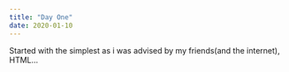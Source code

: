 ```yaml
---
title: "Day One"
date: 2020-01-10
---
```


  Started with the simplest as i was advised by my friends(and the internet), HTML...
